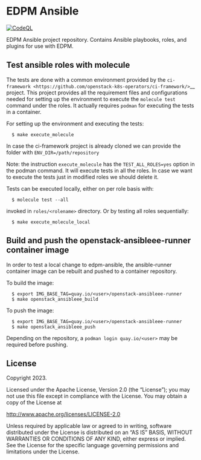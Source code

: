 EDPM Ansible
============
[![CodeQL](https://github.com/openstack-k8s-operators/edpm-ansible/actions/workflows/codeql.yml/badge.svg)](https://github.com/openstack-k8s-operators/edpm-ansible/actions/workflows/codeql.yml)

EDPM Ansible project repository. Contains Ansible playbooks, roles, and
plugins for use with EDPM.

Test ansible roles with molecule
--------------------------------

The tests are done with a common environment provided by the
`ci-framework <https://github.com/openstack-k8s-operators/ci-framework/>`__
project. This project provides all the requirement files and
configurations needed for setting up the environment to execute the
``molecule test`` command under the roles. It actually requires
``podman`` for executing the tests in a container.

For setting up the environment and executing the tests:

      $ make execute_molecule

In case the ci-framework project is already cloned we can provide the
folder with ``ENV_DIR=/path/repository``

Note: the instruction ``execute_molecule`` has the
``TEST_ALL_ROLES=yes`` option in the podman command. It will execute
tests in all the roles. In case we want to execute the tests just in
modified roles we should delete it.

Tests can be executed locally, either on per role basis with:

      $ molecule test --all

invoked in ``roles/<rolename>`` directory. Or by testing all roles sequentially:

      $ make execute_molecule_local

Build and push the openstack-ansibleee-runner container image
-------------------------------------------------------------

In order to test a local change to edpm-ansible, the ansible-runner container
image can be rebuilt and pushed to a container repository.

To build the image:

      $ export IMG_BASE_TAG=quay.io/<user>/openstack-ansibleee-runner
      $ make openstack_ansibleee_build

To push the image:

      $ export IMG_BASE_TAG=quay.io/<user>/openstack-ansibleee-runner
      $ make openstack_ansibleee_push

Depending on the repository, a ``podman login quay.io/<user>`` may be required
before pushing.

License
-------

Copyright 2023.

Licensed under the Apache License, Version 2.0 (the “License”); you may
not use this file except in compliance with the License. You may obtain
a copy of the License at

   http://www.apache.org/licenses/LICENSE-2.0

Unless required by applicable law or agreed to in writing, software
distributed under the License is distributed on an “AS IS” BASIS,
WITHOUT WARRANTIES OR CONDITIONS OF ANY KIND, either express or implied.
See the License for the specific language governing permissions and
limitations under the License.
